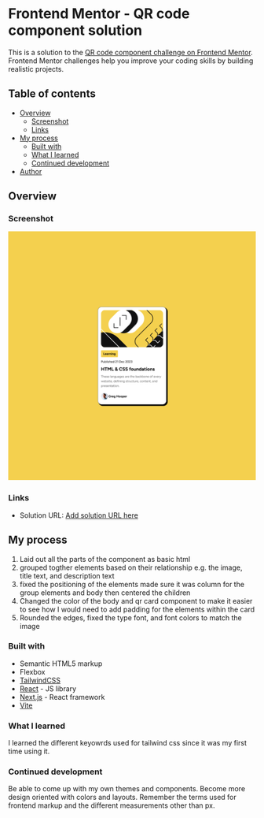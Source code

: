 # Frontend Mentor - QR code component solution

This is a solution to the [QR code component challenge on Frontend Mentor](https://www.frontendmentor.io/challenges/qr-code-component-iux_sIO_H). Frontend Mentor challenges help you improve your coding skills by building realistic projects. 

## Table of contents

- [Overview](#overview)
  - [Screenshot](#screenshot)
  - [Links](#links)
- [My process](#my-process)
  - [Built with](#built-with)
  - [What I learned](#what-i-learned)
  - [Continued development](#continued-development)
- [Author](#author)



## Overview

### Screenshot

![](./solution/screenshot_blog_post.png)

### Links

- Solution URL: [Add solution URL here](https://github.com/TIC0NDER0GA/frontend_mentor)

## My process
1. Laid out all the parts of the component as basic html
2. grouped togther elements based on their relationship e.g. the image, title text, and description text
3. fixed the positioning of the elements made sure it was column for the group elements and body then centered the children
4. Changed the color of the body and qr card component to make it easier to see how I would need to add padding for the elements within the card 
5. Rounded the edges, fixed the type font, and font colors to match the image


### Built with

- Semantic HTML5 markup
- Flexbox
- [TailwindCSS](https://tailwindcss.com/docs/installation/using-vite)
- [React](https://reactjs.org/) - JS library
- [Next.js](https://nextjs.org/) - React framework
- [Vite](https://vite.dev/guide/)


### What I learned

I learned the different keyowrds used for tailwind css since it was my first time using it. 

### Continued development

Be able to come up with my own themes and components. Become more design oriented with colors and layouts. Remember the terms used for frontend markup and the different measurements other than px.





